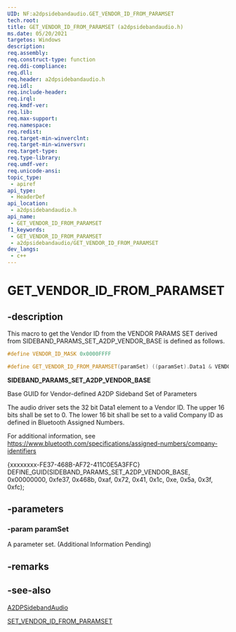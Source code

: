 ```yaml
---
UID: NF:a2dpsidebandaudio.GET_VENDOR_ID_FROM_PARAMSET
tech.root: 
title: GET_VENDOR_ID_FROM_PARAMSET (a2dpsidebandaudio.h)
ms.date: 05/20/2021
targetos: Windows
description: 
req.assembly: 
req.construct-type: function
req.ddi-compliance: 
req.dll: 
req.header: a2dpsidebandaudio.h
req.idl: 
req.include-header: 
req.irql: 
req.kmdf-ver: 
req.lib: 
req.max-support: 
req.namespace: 
req.redist: 
req.target-min-winverclnt: 
req.target-min-winversvr: 
req.target-type: 
req.type-library: 
req.umdf-ver: 
req.unicode-ansi: 
topic_type:
 - apiref
api_type:
 - HeaderDef
api_location:
 - a2dpsidebandaudio.h
api_name:
 - GET_VENDOR_ID_FROM_PARAMSET
f1_keywords:
 - GET_VENDOR_ID_FROM_PARAMSET
 - a2dpsidebandaudio/GET_VENDOR_ID_FROM_PARAMSET
dev_langs:
 - c++
---
```


# GET_VENDOR_ID_FROM_PARAMSET

## -description

This macro to get the Vendor ID from the VENDOR PARAMS SET derived from SIDEBAND_PARAMS_SET_A2DP_VENDOR_BASE is defined as follows.

```cpp
#define VENDOR_ID_MASK 0x0000FFFF

#define GET_VENDOR_ID_FROM_PARAMSET(paramSet) ((paramSet).Data1 & VENDOR_ID_MASK)
```

**SIDEBAND_PARAMS_SET_A2DP_VENDOR_BASE**

Base GUID for Vendor-defined A2DP Sideband Set of Parameters

The audio driver sets the 32 bit Data1 element to a Vendor ID. The upper 16
bits shall be set to 0. The lower 16 bit shall be set to a valid Company ID
as defined in Bluetooth Assigned Numbers.

For additional information, see https://www.bluetooth.com/specifications/assigned-numbers/company-identifiers

{xxxxxxxx-FE37-468B-AF72-411C0E5A3FFC}
DEFINE_GUID(SIDEBAND_PARAMS_SET_A2DP_VENDOR_BASE,
    0x00000000, 0xfe37, 0x468b, 0xaf, 0x72, 0x41, 0x1c, 0xe, 0x5a, 0x3f, 0xfc);


## -parameters

### -param paramSet

A parameter set. (Additional Information Pending)


## -remarks



## -see-also

[A2DPSidebandAudio](/windows-hardware/drivers/ddi/a2dpsidebandaudio/)

[SET_VENDOR_ID_FROM_PARAMSET](/windows-hardware/drivers/ddi/set_vendor_id_from_paramset)